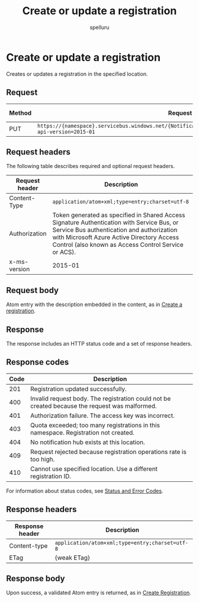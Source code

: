 ﻿---
title: "Create or update a registration"
ms.custom: ""
ms.date: 04/05/2019
ms.prod: "azure"
ms.reviewer: ""
ms.service: "notification-hubs"
ms.suite: ""
ms.tgt_pltfrm: ""
ms.topic: "reference"
author: "spelluru"
ms.author: "spelluru"
manager: "timlt"

---


# Create or update a registration
Creates or updates a registration in the specified location.

## Request

| Method | Request URI | HTTP version |
| ------ | ----------- | ------------ | 
| PUT | `https://{namespace}.servicebus.windows.net/{NotificationHub}/registrations/&lt;registrationId&gt;?api-version=2015-01` | HTTP/1.1 |


## Request headers

The following table describes required and optional request headers.

| Request header | Description | 
| -------------- | ----------- |
| Content-Type | `application/atom+xml;type=entry;charset=utf-8` |
| Authorization | Token generated as specified in Shared Access Signature Authentication with Service Bus, or Service Bus authentication and authorization with Microsoft Azure Active Directory Access Control (also known as Access Control Service or ACS). | 
| x-ms-version | 2015-01 | 


## Request body

Atom entry with the description embedded in the content, as in [Create a registration](create-registration.md).

## Response

The response includes an HTTP status code and a set of response headers.

## Response codes
| Code | Description | 
| ---- | ----------- | 
| 201 | Registration updated successfully. | 
| 400 | Invalid request body. The registration could not be created because the request was malformed. |
| 401 | Authorization failure. The access key was incorrect. |
| 403 | Quota exceeded; too many registrations in this namespace. Registration not created. |
| 404 | No notification hub exists at this location. | 
| 409 | Request rejected because registration operations rate is too high. |
| 410 | Cannot use specified location. Use a different registration ID. |

For information about status codes, see [Status and Error Codes](/rest/api/storageservices/Common-REST-API-Error-Codes).

## Response headers

| Response header | Description | 
| --------------- | ----------- | 
| Content-type | `application/atom+xml;type=entry;charset=utf-8` |
| ETag | {weak ETag} |

## Response body
Upon success, a validated Atom entry is returned, as in [Create Registration](create-registration.md).

